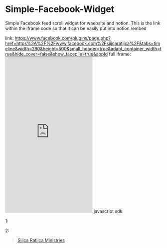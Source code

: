 # Simple-Facebook-Widget
Simple Facebook feed scroll widget for waebsite and notion. This is the link within the iframe code so that it can be easily put into notion /embed

link: https://www.facebook.com/plugins/page.php?href=https%3A%2F%2Fwww.facebook.com%2Fsiijcaratijca%2F&tabs=timeline&width=280&height=500&small_header=true&adapt_container_width=true&hide_cover=false&show_facepile=true&appId
full iframe: <iframe src="https://www.facebook.com/plugins/page.php?href=https%3A%2F%2Fwww.facebook.com%2Fsiijcaratijca%2F&tabs=timeline&width=280&height=500&small_header=true&adapt_container_width=true&hide_cover=false&show_facepile=true&appId" width="280" height="500" style="border:none;overflow:hidden" scrolling="no" frameborder="0" allowfullscreen="true" allow="autoplay; clipboard-write; encrypted-media; picture-in-picture; web-share"></iframe>
javascript sdk:

1: <div id="fb-root"></div>
<script async defer crossorigin="anonymous" src="https://connect.facebook.net/en_US/sdk.js#xfbml=1&version=v23.0"></script>

2: <div class="fb-page" data-href="https://www.facebook.com/siijcaratijca/" data-tabs="timeline" data-width="280" data-height="" data-small-header="true" data-adapt-container-width="true" data-hide-cover="false" data-show-facepile="true"><blockquote cite="https://www.facebook.com/siijcaratijca/" class="fb-xfbml-parse-ignore"><a href="https://www.facebook.com/siijcaratijca/">Siijca Ratijca Ministries</a></blockquote></div>
